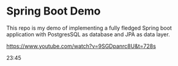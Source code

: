 # Spring Boot Demo

This repo is my demo of implementing a fully fledged Spring boot application with PostgresSQL as database and JPA as
data layer.


https://www.youtube.com/watch?v=9SGDpanrc8U&t=728s

23:45